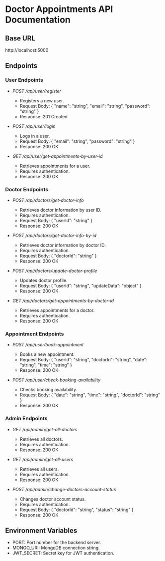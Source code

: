 # Doctor Appointments API Documentation

## Base URL

http://localhost:5000


## Endpoints

### User Endpoints
- *POST /api/user/register*
  - Registers a new user.
  - Request Body: { "name": "string", "email": "string", "password": "string" }
  - Response: 201 Created

- *POST /api/user/login*
  - Logs in a user.
  - Request Body: { "email": "string", "password": "string" }
  - Response: 200 OK

- *GET /api/user/get-appointments-by-user-id*
  - Retrieves appointments for a user.
  - Requires authentication.
  - Response: 200 OK

### Doctor Endpoints
- *POST /api/doctors/get-doctor-info*
  - Retrieves doctor information by user ID.
  - Requires authentication.
  - Request Body: { "userId": "string" }
  - Response: 200 OK

- *POST /api/doctors/get-doctor-info-by-id*
  - Retrieves doctor information by doctor ID.
  - Requires authentication.
  - Request Body: { "doctorId": "string" }
  - Response: 200 OK

- *POST /api/doctors/update-doctor-profile*
  - Updates doctor profile.
  - Request Body: { "userId": "string", "updateData": "object" }
  - Response: 200 OK

- *GET /api/doctors/get-appointments-by-doctor-id*
  - Retrieves appointments for a doctor.
  - Requires authentication.
  - Response: 200 OK

### Appointment Endpoints
- *POST /api/user/book-appointment*
  - Books a new appointment.
  - Request Body: { "userId": "string", "doctorId": "string", "date": "string", "time": "string" }
  - Response: 200 OK

- *POST /api/user/check-booking-availability*
  - Checks booking availability.
  - Request Body: { "date": "string", "time": "string", "doctorId": "string" }
  - Response: 200 OK

### Admin Endpoints
- *GET /api/admin/get-all-doctors*
  - Retrieves all doctors.
  - Requires authentication.
  - Response: 200 OK

- *GET /api/admin/get-all-users*
  - Retrieves all users.
  - Requires authentication.
  - Response: 200 OK

- *POST /api/admin/change-doctors-account-status*
  - Changes doctor account status.
  - Requires authentication.
  - Request Body: { "doctorId": "string", "status": "string" }
  - Response: 200 OK

## Environment Variables
- PORT: Port number for the backend server.
- MONGO_URI: MongoDB connection string.
- JWT_SECRET: Secret key for JWT authentication.
